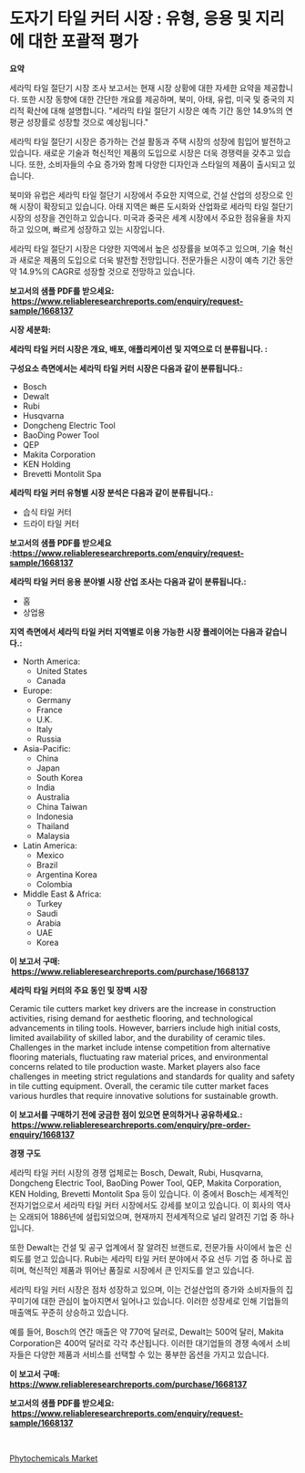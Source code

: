 <p><h1>도자기 타일 커터 시장 : 유형, 응용 및 지리에 대한 포괄적 평가</h1></p><p><strong>요약</strong></p>
<p><p>세라믹 타일 절단기 시장 조사 보고서는 현재 시장 상황에 대한 자세한 요약을 제공합니다. 또한 시장 동향에 대한 간단한 개요를 제공하며, 북미, 아태, 유럽, 미국 및 중국의 지리적 확산에 대해 설명합니다. "세라믹 타일 절단기 시장은 예측 기간 동안 14.9%의 연평균 성장률로 성장할 것으로 예상됩니다."</p><p>세라믹 타일 절단기 시장은 증가하는 건설 활동과 주택 시장의 성장에 힘입어 발전하고 있습니다. 새로운 기술과 혁신적인 제품의 도입으로 시장은 더욱 경쟁력을 갖추고 있습니다. 또한, 소비자들의 수요 증가와 함께 다양한 디자인과 스타일의 제품이 출시되고 있습니다.</p><p>북미와 유럽은 세라믹 타일 절단기 시장에서 주요한 지역으로, 건설 산업의 성장으로 인해 시장이 확장되고 있습니다. 아태 지역은 빠른 도시화와 산업화로 세라믹 타일 절단기 시장의 성장을 견인하고 있습니다. 미국과 중국은 세계 시장에서 주요한 점유율을 차지하고 있으며, 빠르게 성장하고 있는 시장입니다.</p><p>세라믹 타일 절단기 시장은 다양한 지역에서 높은 성장률을 보여주고 있으며, 기술 혁신과 새로운 제품의 도입으로 더욱 발전할 전망입니다. 전문가들은 시장이 예측 기간 동안 약 14.9%의 CAGR로 성장할 것으로 전망하고 있습니다.</p></p>
<p><strong>보고서의 샘플 PDF를 받으세요: &nbsp;<a href="https://www.reliableresearchreports.com/enquiry/request-sample/1668137">https://www.reliableresearchreports.com/enquiry/request-sample/1668137</a></strong></p>
<p><strong>시장 세분화:</strong></p>
<p><strong> 세라믹 타일 커터 시장은 개요, 배포, 애플리케이션 및 지역으로 더 분류됩니다. :</strong></p>
<p><strong>구성요소 측면에서는 세라믹 타일 커터 시장은 다음과 같이 분류됩니다.:</strong></p>
<p><ul><li>Bosch</li><li>Dewalt</li><li>Rubi</li><li>Husqvarna</li><li>Dongcheng Electric Tool</li><li>BaoDing Power Tool</li><li>QEP</li><li>Makita Corporation</li><li>KEN Holding</li><li>Brevetti Montolit Spa</li></ul></p>
<p><strong> 세라믹 타일 커터 유형별 시장 분석은 다음과 같이 분류됩니다.:</strong></p>
<p><ul><li>습식 타일 커터</li><li>드라이 타일 커터</li></ul></p>
<p><strong>보고서의 샘플 PDF를 받으세요 :<a href="https://www.reliableresearchreports.com/enquiry/request-sample/1668137">https://www.reliableresearchreports.com/enquiry/request-sample/1668137</a></strong></p>
<p><strong> 세라믹 타일 커터 응용 분야별 시장 산업 조사는 다음과 같이 분류됩니다.:</strong></p>
<p><ul><li>홈</li><li>상업용</li></ul></p>
<p><strong>지역 측면에서 세라믹 타일 커터 지역별로 이용 가능한 시장 플레이어는 다음과 같습니다.:</strong></p>
<p><ul>
    <li>
        North America:
        <ul>
            <li>United States</li>
            <li>Canada</li>
        </ul>
    </li>
    <li>
        Europe:
        <ul>
            <li>Germany</li>
            <li>France</li>
            <li>U.K.</li>
            <li>Italy</li>
            <li>Russia</li>
        </ul>
    </li>
    <li>
        Asia-Pacific:
        <ul>
            <li>China</li>
            <li>Japan</li>
            <li>South Korea</li>
            <li>India</li>
            <li>Australia</li>
            <li>China Taiwan</li>
            <li>Indonesia</li>
            <li>Thailand</li>
            <li>Malaysia</li>
        </ul>
    </li>
    <li>
        Latin America:
        <ul>
            <li>Mexico</li>
            <li>Brazil</li>
            <li>Argentina Korea</li>
            <li>Colombia</li>
        </ul>
    </li>
    <li>
        Middle East & Africa:
        <ul>
            <li>Turkey</li>
            <li>Saudi</li>
            <li>Arabia</li>
            <li>UAE</li>
            <li>Korea</li>
        </ul>
    </li>
    </ul></p>
<p><strong>이 보고서 구매: &nbsp;<a href="https://www.reliableresearchreports.com/purchase/1668137">https://www.reliableresearchreports.com/purchase/1668137</a></strong></p>
<p><strong>세라믹 타일 커터의 주요 동인 및 장벽 시장</strong></p>
<p><p>Ceramic tile cutters market key drivers are the increase in construction activities, rising demand for aesthetic flooring, and technological advancements in tiling tools. However, barriers include high initial costs, limited availability of skilled labor, and the durability of ceramic tiles. Challenges in the market include intense competition from alternative flooring materials, fluctuating raw material prices, and environmental concerns related to tile production waste. Market players also face challenges in meeting strict regulations and standards for quality and safety in tile cutting equipment. Overall, the ceramic tile cutter market faces various hurdles that require innovative solutions for sustainable growth.</p></p>
<p><strong>이 보고서를 구매하기 전에 궁금한 점이 있으면 문의하거나 공유하세요.: &nbsp;<a href="https://www.reliableresearchreports.com/enquiry/pre-order-enquiry/1668137">https://www.reliableresearchreports.com/enquiry/pre-order-enquiry/1668137</a></strong></p>
<p><strong>경쟁 구도</strong></p>
<p><p>세라믹 타일 커터 시장의 경쟁 업체로는 Bosch, Dewalt, Rubi, Husqvarna, Dongcheng Electric Tool, BaoDing Power Tool, QEP, Makita Corporation, KEN Holding, Brevetti Montolit Spa 등이 있습니다. 이 중에서 Bosch는 세계적인 전자기업으로서 세라믹 타일 커터 시장에서도 강세를 보이고 있습니다. 이 회사의 역사는 오래되어 1886년에 설립되었으며, 현재까지 전세계적으로 널리 알려진 기업 중 하나입니다.</p><p>또한 Dewalt는 건설 및 공구 업계에서 잘 알려진 브랜드로, 전문가들 사이에서 높은 신뢰도를 얻고 있습니다. Rubi는 세라믹 타일 커터 분야에서 주요 선두 기업 중 하나로 꼽히며, 혁신적인 제품과 뛰어난 품질로 시장에서 큰 인지도를 얻고 있습니다.</p><p>세라믹 타일 커터 시장은 점차 성장하고 있으며, 이는 건설산업의 증가와 소비자들의 집 꾸미기에 대한 관심이 높아지면서 일어나고 있습니다. 이러한 성장세로 인해 기업들의 매출액도 꾸준히 상승하고 있습니다.</p><p>예를 들어, Bosch의 연간 매출은 약 770억 달러로, Dewalt는 500억 달러, Makita Corporation은 400억 달러로 각각 추산됩니다. 이러한 대기업들의 경쟁 속에서 소비자들은 다양한 제품과 서비스를 선택할 수 있는 풍부한 옵션을 가지고 있습니다.</p></p>
<p><strong>이 보고서 구매: &nbsp; <a href="https://www.reliableresearchreports.com/purchase/1668137">https://www.reliableresearchreports.com/purchase/1668137</a></strong></p>
<p><strong>보고서의 샘플 PDF를 받으세요: &nbsp;<a href="https://www.reliableresearchreports.com/enquiry/request-sample/1668137">https://www.reliableresearchreports.com/enquiry/request-sample/1668137</a></strong><strong></strong></p>
<p>&nbsp;</p>
<p><p><a href="https://nifty-kite-d51.notion.site/Phytochemicals-Market-Provides-Detailed-Segmentation-of-this-Market-based-on-Type-Application-and--e8f192fba1694793b842579bbdcd89d1">Phytochemicals Market</a></p></p>